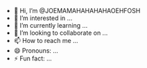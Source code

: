 - 👋 Hi, I’m @JOEMAMAHAHAHAHAOEHFOSH
- 👀 I’m interested in ...
- 🌱 I’m currently learning ...
- 💞️ I’m looking to collaborate on ...
- 📫 How to reach me ...
- 😄 Pronouns: ...
- ⚡ Fun fact: ...
  
<!---
JOEMAMAHAHAHAHAOEHFOSH/JOEMAMAHAHAHAHAOEHFOSH is a ✨ special ✨ repository because its `README.md` (this file) appears on your GitHub profile.
You can click the Preview link to take a look at your changes.
--->
